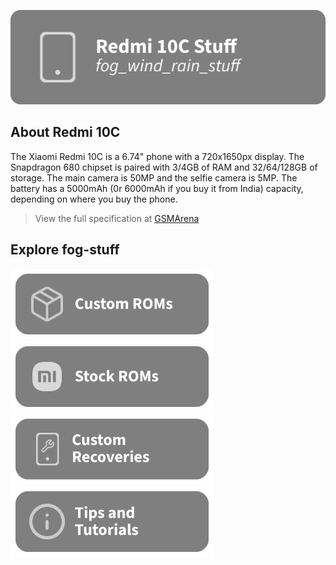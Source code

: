 [![header](/assets/Title.svg)](https://github.com/Loominagit/fog-stuff/)

## About Redmi 10C
The Xiaomi Redmi 10C is a 6.74" phone with a 720x1650px display. The Snapdragon 680 chipset is paired with 3/4GB of RAM and 32/64/128GB of storage. The main camera is 50MP and the selfie camera is 5MP. The battery has a 5000mAh (0r 6000mAh if you buy it from India) capacity, depending on where you buy the phone.
> View the full specification at [GSMArena](https://www.gsmarena.com/xiaomi_redmi_10c-11418.php)

## Explore fog-stuff
<a href="/custom_rom/README.md"><img src="/assets/Custom-ROMS.svg" alt="Check out the custom ROM section!" width="325" height="113"></a> <a href="https://xiaomifirmwareupdater.com/miui/fog/"><img src="/assets/MIUI.svg" alt="Download the stock ROM here!" width="325" height="113"></a>
<a href="/custom_recovery/README.md"><img src="/assets/Custom-Recovery.svg" alt="Check out the custom recovery section!" width="325" height="113"></a> <img src="/assets/Tutorials.svg" alt="Ever feel lost? Check out the tutorials!" width="325" height="113">
